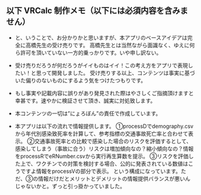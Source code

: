 ## 以下 VRCalc 制作メモ（以下には必須内容を含みません）

- と、いうことで、お分かりかと思いますが、本アプリのベースアイデアは完全に高橋先生の受け売りです。
高橋先生とは当然ながら面識なく、ゆえに何ら許可を頂いていない一方的乗っかりです。いや申し訳ない。
- 受け売りだろうが何だろうがイイものはイイ！この考え方をアプリで表現したい！と思って開発しました。
受け売りする以上、コンテンツは事実に基づいた偏りのないものにするよう気をつけたつもりです。
- もし事実や記載内容に誤りがあり発見された際はやさしくご指摘頂けますと幸甚です。速やかに検証させて頂き、誠実に対処致します。
- 本コンテンツの一切は”にょろぼん”の責任で作成しています。


- 本アプリは以下の流れで情報提供します。
①processDでdemography.csvから年代別感染致死率を計算して、参考指標の交通事故死亡率と合わせて表示。
②交通事故死率との比較で感染した場合のリスクを評価するとして、感染してしまう（事故に合う）リスクは増加傾向なの？縮小傾向なの？情報をprocessRでeRNumber.csvから実行再生算数を提示。
③リスクを評価した上で、ワクチンでの対策を検討する場合、公的に発表されている数値はこうですよ情報をprocessVの部分で表示。
という構成になっています。ただ、③の情報だけだとメリットとデメリットの情報提供バランスが悪いんじゃないかと。ずっと引っ掛かっていました。